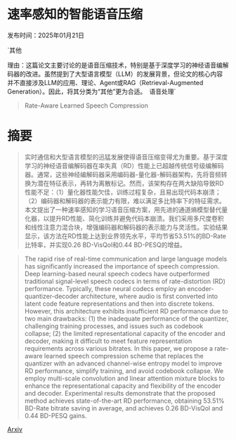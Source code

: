 # 速率感知的智能语音压缩

发布时间：2025年01月21日

`其他

理由：这篇论文主要讨论的是语音压缩技术，特别是基于深度学习的神经语音编解码器的改进。虽然提到了大型语言模型（LLM）的发展背景，但论文的核心内容并不直接涉及LLM的应用、理论、Agent或RAG（Retrieval-Augmented Generation）。因此，将其分类为“其他”更为合适。` `语音处理`

> Rate-Aware Learned Speech Compression

# 摘要

> 实时通信和大型语言模型的迅猛发展使得语音压缩变得尤为重要。基于深度学习的神经语音编解码器在率失真（RD）性能上已超越传统信号级编解码器。通常，这些神经编解码器采用编码器-量化器-解码器架构，先将音频转换为潜在特征表示，再转为离散标记。然而，该架构存在两大缺陷导致RD性能不足：（1）量化器性能欠佳，训练过程复杂，且易出现代码本崩溃；（2）编码器和解码器的表示能力有限，难以满足多比特率下的特征需求。本文提出了一种速率感知的学习语音压缩方案，用先进的通道熵模型替代量化器，以提升RD性能、简化训练并避免代码本崩溃。我们采用多尺度卷积和线性注意力混合块，增强编码器和解码器的表示能力与灵活性。实验结果显示，该方法在RD性能上达到业界领先水平，平均节省53.51%的BD-Rate比特率，并实现0.26 BD-VisQol和0.44 BD-PESQ的增益。

> The rapid rise of real-time communication and large language models has significantly increased the importance of speech compression. Deep learning-based neural speech codecs have outperformed traditional signal-level speech codecs in terms of rate-distortion (RD) performance. Typically, these neural codecs employ an encoder-quantizer-decoder architecture, where audio is first converted into latent code feature representations and then into discrete tokens. However, this architecture exhibits insufficient RD performance due to two main drawbacks: (1) the inadequate performance of the quantizer, challenging training processes, and issues such as codebook collapse; (2) the limited representational capacity of the encoder and decoder, making it difficult to meet feature representation requirements across various bitrates. In this paper, we propose a rate-aware learned speech compression scheme that replaces the quantizer with an advanced channel-wise entropy model to improve RD performance, simplify training, and avoid codebook collapse. We employ multi-scale convolution and linear attention mixture blocks to enhance the representational capacity and flexibility of the encoder and decoder. Experimental results demonstrate that the proposed method achieves state-of-the-art RD performance, obtaining 53.51% BD-Rate bitrate saving in average, and achieves 0.26 BD-VisQol and 0.44 BD-PESQ gains.

[Arxiv](https://arxiv.org/abs/2501.11999)